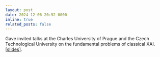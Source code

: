 ```yaml
---
layout: post
date: 2024-12-06 20:52-0000
inline: true
related_posts: false
---
```


Gave invited talks at the Charles University of Prague and the Czech Technological University on the fundamental problems of classical XAI. [[slides]](/assets/pdf/slides/xai-seminar-prague.pdf).